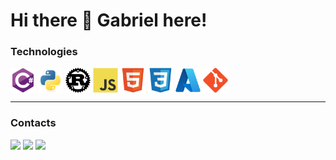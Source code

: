 # **Hi there 👋 Gabriel here!**

### **Technologies**

<div style="display: inline_block">
  <img align="center" alt="Imagem CSharp" height="40" width="40" src="https://raw.githubusercontent.com/devicons/devicon/master/icons/csharp/csharp-original.svg">
  <img align="center" alt="Imagem Python" height="40" width="40" src="https://raw.githubusercontent.com/devicons/devicon/master/icons/python/python-original.svg">
  <img align="center" alt="Imagem Rust" height="40" width="40" src="https://raw.githubusercontent.com/devicons/devicon/master/icons/rust/rust-plain.svg">
  <img align="center" alt="Imagem Javascript" height="40" width="40" src="https://raw.githubusercontent.com/devicons/devicon/master/icons/javascript/javascript-original.svg">
  <img align="center" alt="Imagem HTML" height="40" width="40" src="https://raw.githubusercontent.com/devicons/devicon/master/icons/html5/html5-original.svg">
  <img align="center" alt="Imagem CSS" height="40" width="40" src="https://raw.githubusercontent.com/devicons/devicon/master/icons/css3/css3-original.svg">
  <img align="center" alt="Imagem Azure" height="40" width="40" src="https://raw.githubusercontent.com/devicons/devicon/master/icons/azure/azure-original.svg">
  <img align="center" alt="Imagem Git" height="40" width="40" src="https://raw.githubusercontent.com/devicons/devicon/master/icons/git/git-original.svg">
</div>

---

### **Contacts**
<div style="display: inline_block">
  <a href="https://www.linkedin.com/in/gmessiasp/"><img src ="https://img.shields.io/badge/GMessias-0077B5?style=for-the-badge&logo=linkedin&logoColor=white"/></a>
  <a href="mailto:gmessiasp@gmail.com"><img src ="https://img.shields.io/badge/gmessiasp@gmail.com-D14836?style=for-the-badge&logo=gmail&logoColor=white"/></a>
  <a href="https://www.instagram.com/gmessiasp/"><img src ="https://img.shields.io/badge/gmessiasp-E4405F?style=for-the-badge&logo=instagram&logoColor=white"/></a>
</div>
